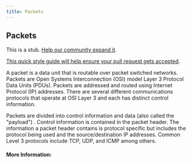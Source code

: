 ```yaml
---
title: Packets
---
```

## Packets

This is a stub. <a href='https://github.com/freecodecamp/guides/tree/master/src/pages/network-engineering/packets/index.md' target='_blank' rel='nofollow'>Help our community expand it</a>.

<a href='https://github.com/freecodecamp/guides/blob/master/README.md' target='_blank' rel='nofollow'>This quick style guide will help ensure your pull request gets accepted</a>.

A packet is a data unit that is routable over packet switched networks. Packets are Open Systems Interconnection (OSI) model Layer 3 Protocol Data Units (PDUs). Packets are addressed and routed using Internet Protocol (IP) addresses. There are several different communications protocols that operate at OSI Layer 3 and each has distinct control information. 
 
Packets are divided into control information and data (also called the "payload") . Control information is contained in the packet header. The information a packet header contains is protocol specific but includes the protocol being used and the source/destination IP addresses. Common Level 3 protocols include TCP, UDP, and ICMP among others.
  

#### More Information:
<!-- Please add any articles you think might be helpful to read before writing the article -->


